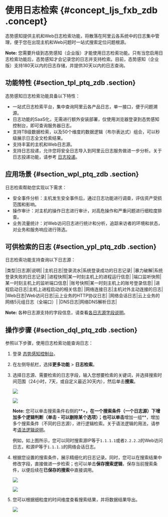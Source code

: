 # 使用日志检索 {#concept_ljs_fxb_zdb .concept}

态势感知提供主机和Web日志检索功能，将散落在阿里云各系统中的日志集中管理，便于您在出现主机和Web问题时一站式搜索定位问题根源。

**Note:** 您需要升级到态势感知（企业版）才能使用日志检索功能。只有当您启用日志检索功能后，态势感知才会记录您的日志并支持检索。目前，态势感知（企业版）支持180天以内的日志存储，并提供30天以内的日志查询。

## 功能特性 {#section_tpl_ptq_zdb .section}

态势感知日志检索功能具备以下特性：

-   一站式日志检索平台，集中查询阿里云各产品日志，单一接口，便于问题溯源。
-   日志功能的SaaS化，无需进行额外安装部署，仅使用浏览器登录到态势感知控制台，即可查询服务器日志。
-   支持TB级数据检索，以及50个维度的数据逻辑（布尔表达式）组合，可以秒级展示日志全文检索结果。
-   支持丰富的主机和Web日志源。
-   支持日志投递，允许您将安全日志导入到阿里云日志服务做进一步分析。关于日志投递功能，请参考 [日志投递](cn.zh-CN/用户指南/日志检索/日志投递.md#)。

## 应用场景 {#section_wpl_ptq_zdb .section}

日志检索帮助您实现以下需求：

-   安全事件分析：主机发生安全事件后，通过日志功能进行调查，评估资产受损范围和影响。
-   操作审计：对主机的操作日志进行审计，对高危操作和严重问题进行细粒度排查。
-   业务流量统计：对Web访问日志进行统计和分析，追踪来访者的环境和状态，对业务和服务响应进行筛选。

## 可供检索的日志 {#section_ypl_ptq_zdb .section}

日志检索功能支持查询以下日志源：

|类型|日志源|说明|
|主机日志|登录流水|系统登录成功的日志记录|
|暴力破解|系统登录失败的日志记录|
|进程快照|某一时刻主机上的进程运行信息|
|端口监听快照|某一时刻主机上的监听端口信息|
|账号快照|某一时刻主机上的账号登录信息|
|进程启动日志|主机上进程启动的相关信息|
|网络连接日志|主机对外主动连接的日志|
|Web日志|Web访问日志|云上业务的HTTP协议日志|
|网络会话日志|云上业务的网络5元组日志（全端口）|
|DNS日志|网络DNS解析日志|

**Note:** 各种日志源支持的字段信息，请查看[各日志源字段说明](cn.zh-CN/用户指南/日志检索/各日志源字段说明.md#)。

## 操作步骤 {#section_dql_ptq_zdb .section}

参照以下步骤，使用日志检索功能查询日志：

1.  登录 [态势感知控制台](https://yundun.console.aliyun.com/?p=sas)。
2.  在左侧导航栏，选择**更多功能** \> **日志检索**。
3.  选择日志源、需要检索的日志字段，输入您想要检索的关键词，并选择搜索时间范围（24小时，7天，或自定义最近30天内），然后单击**搜索**。

    ![](http://static-aliyun-doc.oss-cn-hangzhou.aliyuncs.com/assets/img/13644/5198_zh-CN.png)

    ![](http://static-aliyun-doc.oss-cn-hangzhou.aliyuncs.com/assets/img/13644/5199_zh-CN.png)

    **Note:** 您可以单击搜索条件右侧的**+**，在一个搜索条件（一个日志源）下增加多个逻辑判断（单击 **-** 可以删除某个选项）；也可以单击**增加一组**，增加多个搜索条件（不同的日志源），进行逻辑检索。关于语法逻辑的用法，请参考[语法逻辑说明](cn.zh-CN/用户指南/日志检索/语法逻辑说明.md#)。

    例如，如上图所示，您可以同时搜索源IP等于`1.1.1.1`或者`2.2.2.2`的Web访问日志，和源IP等于`1.1.1.1`的网络会话日志。

4.  根据您设置的搜索条件，展示精细化的日志记录。同时，您可以在搜索结果中修改字段，直接做进一步检索；也可以单击**保存搜索逻辑**，保存当前搜索条件，以便后续在**已保存的搜索**中直接调用。

    ![](http://static-aliyun-doc.oss-cn-hangzhou.aliyuncs.com/assets/img/13644/5200_zh-CN.png)

    ![](http://static-aliyun-doc.oss-cn-hangzhou.aliyuncs.com/assets/img/13644/5201_zh-CN.png)

5.  您可以根据细粒度的时间维度查看搜索结果，并将数据结果导出。

    ![](http://static-aliyun-doc.oss-cn-hangzhou.aliyuncs.com/assets/img/13644/5202_zh-CN.png)


